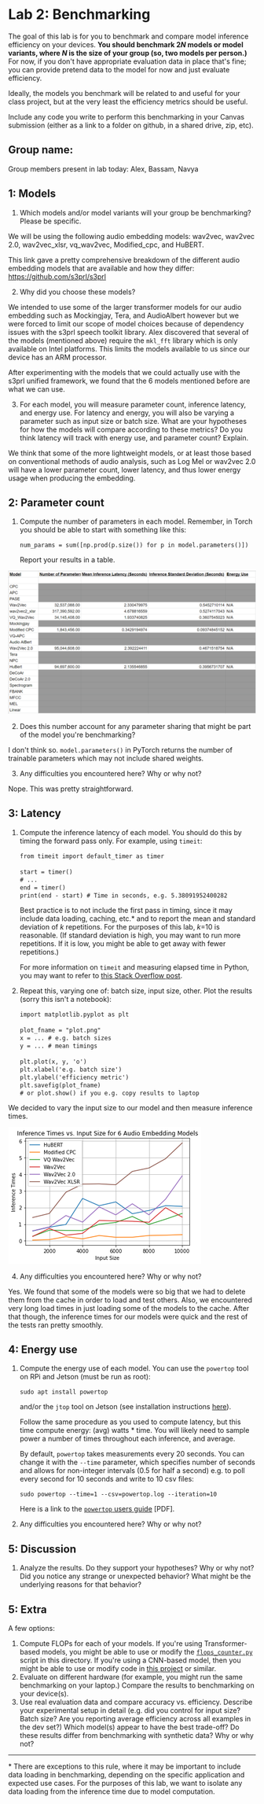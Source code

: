 Lab 2: Benchmarking
===
The goal of this lab is for you to benchmark and compare model inference efficiency on your devices. **You should benchmark 2*N* models or model variants, where *N* is the size of your group (so, two models per person.)** For now, if you don't have appropriate evaluation data in place that's fine; you can provide pretend data to the model for now and just evaluate efficiency.

Ideally, the models you benchmark will be related to and useful for your class project, but at the very least the efficiency metrics should be useful.

Include any code you write to perform this benchmarking in your Canvas submission (either as a link to a folder on github, in a shared drive, zip, etc).

Group name:
---
Group members present in lab today: Alex, Bassam, Navya

1: Models
----
1. Which models and/or model variants will your group be benchmarking? Please be specific.

We will be using the following audio embedding models: wav2vec, wav2vec 2.0, wav2vec_xlsr, vq_wav2vec, Modified_cpc, and HuBERT.  

This link gave a pretty comprehensive breakdown of the different audio embedding models that are available and how they differ: https://github.com/s3prl/s3prl


2. Why did you choose these models?

We intended to use some of the larger transformer models for our audio embedding such as Mockingjay, Tera, and AudioAlbert however but we were forced to limit our scope of model choices because of dependency issues with the s3prl speech toolkit library. Alex discovered that several of the models (mentioned above) require the `mkl_fft` library which is only available on Intel platforms. This limits the models available to us since our device has an ARM processor.

After experimenting with the models that we could actually use with the s3prl unified framework, we found that the 6 models mentioned before are what we can use.


3. For each model, you will measure parameter count, inference latency, and energy use. For latency and energy, you will also be varying a parameter such as input size or batch size. What are your hypotheses for how the models will compare according to these metrics? Do you think latency will track with energy use, and parameter count? Explain.

We think that some of the more lightweight models, or at least those based on conventional methods of audio analysis, such as Log Mel or wav2vec 2.0 will have a lower parameter count, lower latency, and thus lower energy usage when producing the embedding.

2: Parameter count
----
1. Compute the number of parameters in each model. Remember, in Torch you should be able to start with something like this:
   ```
   num_params = sum([np.prod(p.size()) for p in model.parameters()])
   ```
   Report your results in a table.

<!-- Insert image here containing the parameter numbers of our models -->
![image info](./parameters.png)


2. Does this number account for any parameter sharing that might be part of the model you're benchmarking?

I don't think so. `model.parameters()` in PyTorch returns the number of trainable parameters which may not include shared weights.


3. Any difficulties you encountered here? Why or why not?

Nope. This was pretty straightforward.


3: Latency
----
1. Compute the inference latency of each model. You should do this by timing the forward pass only. For example, using `timeit`:
    ```
    from timeit import default_timer as timer

    start = timer()
    # ...
    end = timer()
    print(end - start) # Time in seconds, e.g. 5.38091952400282
    ```
    Best practice is to not include the first pass in timing, since it may include data loading, caching, etc.* and to report the mean and standard deviation of *k* repetitions. For the purposes of this lab, *k*=10 is reasonable. (If standard deviation is high, you may want to run more repetitions. If it is low, you might be able to get away with fewer repetitions.)
    
    For more information on `timeit` and measuring elapsed time in Python, you may want to refer to [this Stack Overflow post](https://stackoverflow.com/questions/7370801/how-to-measure-elapsed-time-in-python).


2. Repeat this, varying one of: batch size, input size, other. Plot the results (sorry this isn't a notebook):
   ```
   import matplotlib.pyplot as plt
   
   plot_fname = "plot.png"
   x = ... # e.g. batch sizes
   y = ... # mean timings
   
   plt.plot(x, y, 'o')
   plt.xlabel('e.g. batch size')
   plt.ylabel('efficiency metric')
   plt.savefig(plot_fname)
   # or plot.show() if you e.g. copy results to laptop
   ```

We decided to vary the input size to our model and then measure inference times.

<!-- Put plot of latencies here -->
![image info](./latencies.png)




4. Any difficulties you encountered here? Why or why not?

Yes. We found that some of the models were so big that we had to delete them from the cache in order to load and test others. Also, we encountered very long load times in just loading some of the models to the cache. After that though, the inference times for our models were quick and the rest of the tests ran pretty smoothly.


4: Energy use
----
1. Compute the energy use of each model. You can use the `powertop` tool on RPi and Jetson (must be run as root):
    ```
    sudo apt install powertop
    ```
    and/or the `jtop` tool on Jetson (see installation instructions [here](https://github.com/rbonghi/jetson_stats/)). 
    
    Follow the same procedure as you used to compute latency, but this time compute energy: (avg) watts * time. You will likely need to sample power a number of times throughout each inference, and average.
    
    By default, `powertop` takes measurements every 20 seconds. You can change it with the `--time` parameter, which specifies number of seconds and allows for non-integer intervals (0.5 for half a second) e.g. to poll every second for 10 seconds and write to 10 csv files:
    ```
    sudo powertop --time=1 --csv=powertop.log --iteration=10
    ```
    Here is a link to the [`powertop` users guide](https://01.org/sites/default/files/page/powertop_users_guide_201412.pdf) [PDF].


2. Any difficulties you encountered here? Why or why not?




5: Discussion
----
1. Analyze the results. Do they support your hypotheses? Why or why not? Did you notice any strange or unexpected behavior? What might be the underlying reasons for that behavior?





5: Extra
----
A few options:
1. Compute FLOPs for each of your models. If you're using Transformer-based models, you might be able to use or modify the [`flops_counter.py`]() script in this directory. If you're using a CNN-based model, then you might be able to use or modify code in [this project](https://github.com/1adrianb/pytorch-estimate-flops) or similar. 
2. Evaluate on different hardware (for example, you might run the same benchmarking on your laptop.) Compare the results to benchmarking on your device(s).
3. Use real evaluation data and compare accuracy vs. efficiency. Describe your experimental setup in detail (e.g. did you control for input size? Batch size? Are you reporting average efficiency across all examples in the dev set?) Which model(s) appear to have the best trade-off? Do these results differ from benchmarking with synthetic data? Why or why not?

----
\* There are exceptions to this rule, where it may be important to include data loading in benchmarking, depending on the specific application and expected use cases. For the purposes of this lab, we want to isolate any data loading from the inference time due to model computation.
